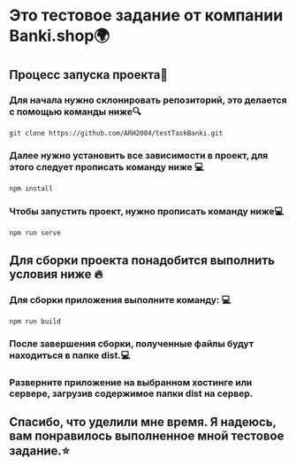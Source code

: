 # Это тестовое задание от компании Banki.shop🌍

## Процесс запуска проекта🚀

### Для начала нужно склонировать репозиторий, это делается с помощью команды ниже🔍
```
git clone https://github.com/ARH2004/testTaskBanki.git
```
### Далее нужно установить все зависимости в проект, для этого следует прописать команду ниже 💻
```
npm install
```
### Чтобы запустить проект, нужно прописать команду ниже💻
```
npm run serve
``` 

## Для сборки проекта понадобится выполнить условия ниже 🔥

### Для сборки приложения выполните команду: 💻
```
npm run build
```
### После завершения сборки, полученные файлы будут находиться в папке dist.💻

### Разверните приложение на выбранном хостинге или сервере, загрузив содержимое папки dist на сервер.

## Спасибо, что уделили мне время. Я надеюсь, вам понравилось выполненное мной тестовое задание.⭐️
